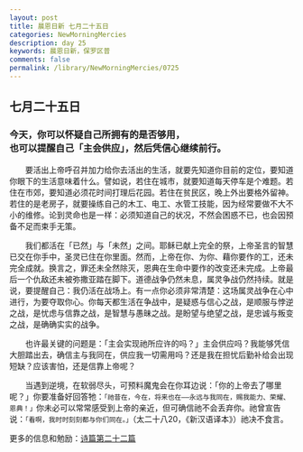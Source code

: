 ```yaml
---
layout: post
title: 晨恩日新 七月二十五日
categories: NewMorningMercies
description: day 25
keywords: 晨恩日新，保罗区普
comments: false
permalink: /library/NewMorningMercies/0725
---
```


## 七月二十五日

### 今天，你可以怀疑自己所拥有的是否够用， <br> 也可以提醒自己「主会供应」，然后凭信心继续前行。

&emsp;&emsp;要活出上帝呼召并加力给你去活出的生活，就要先知道你目前的定位，要知道你眼下的生活意味着什么。譬如说，若住在城市，就要知道每天停车是个难题。若住在市郊，要知道必须花时间打理后花园。若住在贫民区，晚上外出要格外留神。若住的是老房子，就要操练自己的木工、电工、水管工技能，因为经常要做不大不小的维修。论到灵命也是一样：必须知道自己的状况，不然会困惑不已，也会因预备不足而束手无策。

&emsp;&emsp;我们都活在「已然」与「未然」之间。耶稣已献上完全的祭，上帝圣言的智慧已交在你手中，圣灵已住在你里面。然而，上帝在你、为你、藉你要作的工，还未完全成就。换言之，罪还未全然除灭，恩典在生命中要作的改变还未完成。上帝最后一个仇敌还未被弥撒亚踏在脚下。道德战争仍然未息，属灵争战仍然持续。就是说，要提醒自己：我仍活在战场上。有一点你必须非常清楚：这场属灵战争在心中进行，为要夺取你心。你每天都生活在争战中，是疑惑与信心之战，是顺服与悖逆之战，是忧虑与信靠之战，是智慧与愚昧之战。是盼望与绝望之战，是忠诚与叛变之战，是确确实实的战争。

&emsp;&emsp;也许最关键的问题是：「主会实现祂所应许的吗？」主会供应吗？我能够凭信大胆踏出去，确信主与我同在，供应我一切需用吗？还是我在担忧后勤补给会出现短缺？应该害怕，还是信靠上帝呢？

&emsp;&emsp;当遇到逆境，在软弱尽头，可预料魔鬼会在你耳边说：「你的上帝去了哪里呢？」你要准备好回答牠：`「祂昔在，今在，将来也在——永远与我同在，赐我能力、荣耀、恩典！」`你未必可以常常感受到上帝的亲近，但可确信祂不会丢弃你。祂曾宣告说：`「看啊，我时时刻刻都与你们同在。」`（太二十八20，《新汉语译本》）祂决不食言。

更多的信息和勉励：[诗篇第二十二篇]()

